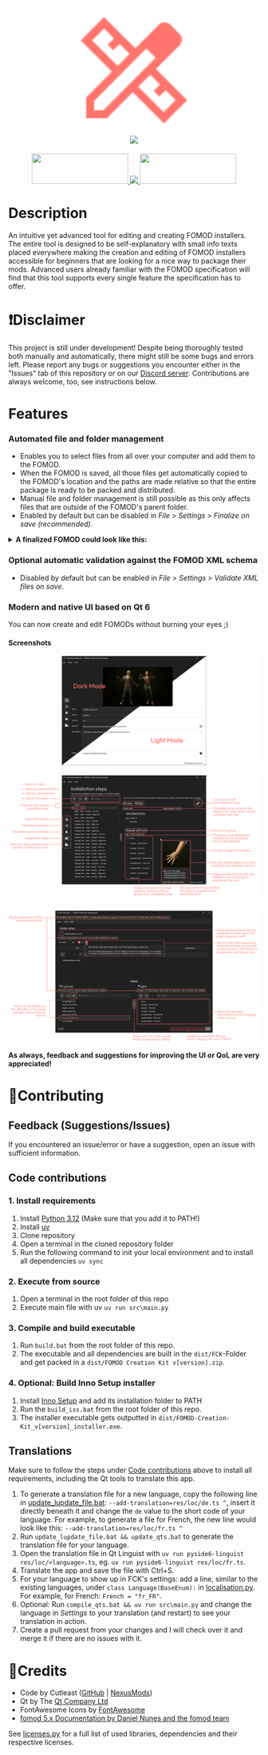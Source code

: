 <p align="center">
  <picture>
    <img alt="" src="res/icons/icon.svg" width=256 height=256>
  </picture>
  <br>
  <img src="https://i.imgur.com/X2DgVAF.png" width="1000px" />
  <br>
  <br>
  <a href="https://discord.gg/pqEHdWDf8z"><img src="https://i.imgur.com/VMdA0q7.png" width="193px" height="60px"/> </a>
  <a href="https://www.nexusmods.com/site/mods/1366"><img src="https://i.imgur.com/STsBXT6.png" height="60px"/> </a>
  <a href="https://ko-fi.com/cutleast"><img src="https://i.imgur.com/KcPrhK5.png" width="193px" height="60px"/> </a>
  <br>
</p>

# Description

An intuitive yet advanced tool for editing and creating FOMOD installers. The entire tool is designed to be self-explanatory with small info texts placed everywhere
making the creation and editing of FOMOD installers accessible for beginners that are looking for a nice way to package their mods.
Advanced users already familiar with the FOMOD specification will find that this tool supports every single feature the specification has to offer.

# ❗Disclaimer

This project is still under development! Despite being thoroughly tested both manually and automatically, there might still be some bugs and errors left.
Please report any bugs or suggestions you encounter either in the "Issues" tab of this repository or on our [Discord server](https://discord.gg/pqEHdWDf8z).
Contributions are always welcome, too, see instructions below.

# Features

### Automated file and folder management

- Enables you to select files from all over your computer and add them to the FOMOD.
- When the FOMOD is saved, all those files get automatically copied to the FOMOD's location and the paths are made relative so that the entire package is ready to be packed and distributed.
- Manual file and folder management is still possible as this only affects files that are outside of the FOMOD's parent folder.
- Enabled by default but can be disabled in *File* > *Settings* > *Finalize on save (recommended)*.

<details>
  <summary><b>A finalized FOMOD could look like this:</b></summary>

```
  fomod/
  ├─ ModuleConfig.xml
  ├─ info.xml
  ├─ ModuleImage/
  │  └─ example.png
  ├─ images/
  │  └─ Example Install Step/
  │     └─ Example Group/
  │        └─ Example Plugin/
  │           └─ example.jpg
  └─ files/
      ├─ install_steps/
      │  └─ Example Install Step/
      │     └─ Example Group/
      │        └─ Example Plugin/
      │           └─ example.esl
      ├─ required_install_files/
      │   ├─ interface/
      │   │  └─ translations/
      │   │     └─ example_english.txt
      │   └─ example.esp
      ├─ conditional_install_files.0/
      │   └─ example_patch.esp
      └─ conditional_install_files.1/
          └─ interface/
              └─ translations/
                  └─ example_german.txt
```

</details>

### Optional automatic validation against the FOMOD XML schema

- Disabled by default but can be enabled in *File* > *Settings* > *Validate XML files on save*.

### Modern and native UI based on Qt 6

You can now create and edit FOMODs without burning your eyes ;)

#### Screenshots

<p align="center">
  <picture>
    <a href="res/images/README/UI_Light_Dark_1080p.png"><img src="res/images/README/UI_Light_Dark_1080p.png"></a>
  </picture>
  <br>
  <br>
  <picture>
    <a href="res/images/README/UI_StepListEditorTab_annotated_affinity.png"><img src="res/images/README/UI_StepListEditorTab_annotated_affinity.png"></a>
  </picture>
  <br>
  <br>
  <picture>
    <a href="res/images/README/UI_InstallStepEditorWidget_annotated.png"><img src="res/images/README/UI_InstallStepEditorWidget_annotated.png"></a>
  </picture>
</p>

**As always, feedback and suggestions for improving the UI or QoL are very appreciated!**

# 🫶Contributing

## Feedback (Suggestions/Issues)

If you encountered an issue/error or have a suggestion, open an issue with sufficient information.

## Code contributions

### 1. Install requirements

1. Install [Python 3.12](https://www.python.org/downloads/) (Make sure that you add it to PATH!)
2. Install [uv](https://github.com/astral-sh/uv#installation)
3. Clone repository
4. Open a terminal in the cloned repository folder
5. Run the following command to init your local environment and to install all dependencies
   `uv sync`

### 2. Execute from source

1. Open a terminal in the root folder of this repo
2. Execute main file with uv
   `uv run src\main.py`

### 3. Compile and build executable

1. Run `build.bat` from the root folder of this repo.
2. The executable and all dependencies are built in the `dist/FCK`-Folder and get packed in a `dist/FOMOD Creation Kit v[version].zip`.

### 4. Optional: Build Inno Setup installer

1. Install [Inno Setup](https://jrsoftware.org/download.php/is.exe) and add its installation folder to PATH
2. Run the `build_iss.bat` from the root folder of this repo.
3. The installer executable gets outputted in `dist/FOMOD-Creation-Kit_v[version]_installer.exe`.

## Translations

Make sure to follow the steps under [Code contributions](#code-contributions) above to install all requirements, including the Qt tools to translate this app.

1. To generate a translation file for a new language, copy the following line in [update_lupdate_file.bat](./update_lupdate_file.bat):
`--add-translation=res/loc/de.ts ^`, insert it directly beneath it and change the `de` value to the short code of your language.
For example, to generate a file for French, the new line would look like this: `--add-translation=res/loc/fr.ts ^`
2. Run `update_lupdate_file.bat && update_qts.bat` to generate the translation file for your language.
3. Open the translation file in Qt Linguist with `uv run pyside6-linguist res/loc/<language>.ts`, eg. `uv run pyside6-linguist res/loc/fr.ts`.
4. Translate the app and save the file with Ctrl+S.
5. For your language to show up in FCK's settings: add a line, similar to the existing languages, under `class Language(BaseEnum):` in [localisation.py](./src/core/utilities/localisation.py). For example, for French: `French = "fr_FR"`.
6. Optional: Run `compile_qts.bat && uv run src\main.py` and change the language in *Settings* to your translation (and restart) to see your translation in action.
7. Create a pull request from your changes and I will check over it and merge it if there are no issues with it.

# 🔗Credits

- Code by Cutleast ([GitHub](https://github.com/Cutleast) | [NexusMods](https://next.nexusmods.com/profile/Cutleast))
- Qt by The [Qt Company Ltd](https://qt.io)
- FontAwesome Icons by [FontAwesome](https://github.com/FortAwesome/Font-Awesome)
- [fomod 5.x Documentation by Daniel Nunes and the fomod team](https://fomod-docs.readthedocs.io/en/latest/index.html)

See [licenses.py](./src/core/utilities/licenses.py) for a full list of used libraries, dependencies and their respective licenses.
